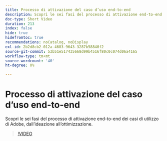```yaml
---
title: Processo di attivazione del caso d’uso end-to-end
description: Scopri le sei fasi del processo di attivazione end-to-end dei casi di utilizzo di Adobe, dall’ideazione all’ottimizzazione.
doc-type: Short Video
duration: 213
index: false
hide: true
hidefromtoc: true
recommendations: noCatalog, noDisplay
exl-id: 2b2d8cb2-012a-4683-9643-3287b58840f2
source-git-commit: 53b51e517435668d99b4516f80c0c074d06a4165
workflow-type: tm+mt
source-wordcount: '40'
ht-degree: 0%

---
```


# Processo di attivazione del caso d’uso end-to-end

Scopri le sei fasi del processo di attivazione end-to-end dei casi di utilizzo di Adobe, dall’ideazione all’ottimizzazione.

<!-- 65_S651_3442537_212_endtoend-use-case-activation-process -->
>[!VIDEO](https://video.tv.adobe.com/v/3458248/?learn=on&enablevpops=true)
